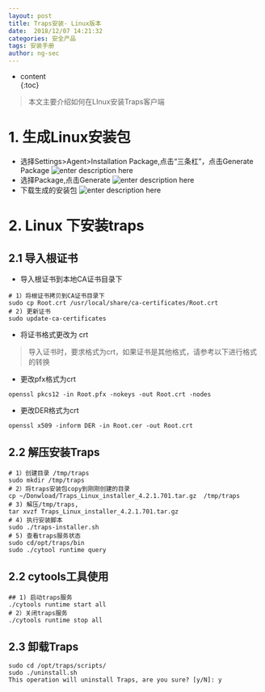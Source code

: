 ```yaml
---
layout: post  
title: Traps安装- Linux版本
date:  2018/12/07 14:21:32  
categories: 安全产品
tags: 安装手册   
author: ng-sec  
---
```


* content  
{:toc}

> 本文主要介绍如何在LInux安装Traps客户端

# 1. 生成Linux安装包
- 选择Settings>Agent>Installation Package,点击“三条杠”，点击Generate Package
![enter description here](http://800wifi.com/ng-sec/1544418138635.png)
- 选择Package,点击Generate
![enter description here](http://800wifi.com/ng-sec/1544422264169.png)
- 下载生成的安装包
![enter description here](http://800wifi.com/ng-sec/1544424713199.png)

# 2. Linux 下安装traps

## 2.1 导入根证书

- 导入根证书到本地CA证书目录下
``` shell?linenums
# 1）将根证书拷贝到CA证书目录下
sudo cp Root.crt /usr/local/share/ca-certificates/Root.crt 
# 2) 更新证书
sudo update-ca-certificates 
```
 - 将证书格式更改为 crt
> 导入证书时，要求格式为crt，如果证书是其他格式，请参考以下进行格式的转换
    
  - 更改pfx格式为crt
 ``` shell?linenums
openssl pkcs12 -in Root.pfx -nokeys -out Root.crt -nodes  
```
 - 更改DER格式为crt
 
``` shell?linenums
openssl x509 -inform DER -in Root.cer -out Root.crt 
```
## 2.2 解压安装Traps
 
``` shell?linenums
# 1）创建目录 /tmp/traps
sudo mkdir /tmp/traps
# 2）将traps安装包copy到刚刚创建的目录
cp ~/Donwload/Traps_Linux_installer_4.2.1.701.tar.gz  /tmp/traps
# 3) 解压/tmp/traps,
tar xvzf Traps_Linux_installer_4.2.1.701.tar.gz
# 4) 执行安装脚本
sudo ./traps-installer.sh
# 5) 查看traps服务状态
sudo cd/opt/traps/bin
sudo ./cytool runtime query 
```
## 2.2 cytools工具使用
``` shell?linenums
## 1) 启动traps服务
./cytools runtime start all
# 2）关闭traps服务
./cytools runtime stop all
```
## 2.3 卸载Traps

``` shell?linenums
sudo cd /opt/traps/scripts/
sudo ./uninstall.sh
This operation will uninstall Traps, are you sure? [y/N]: y
```


